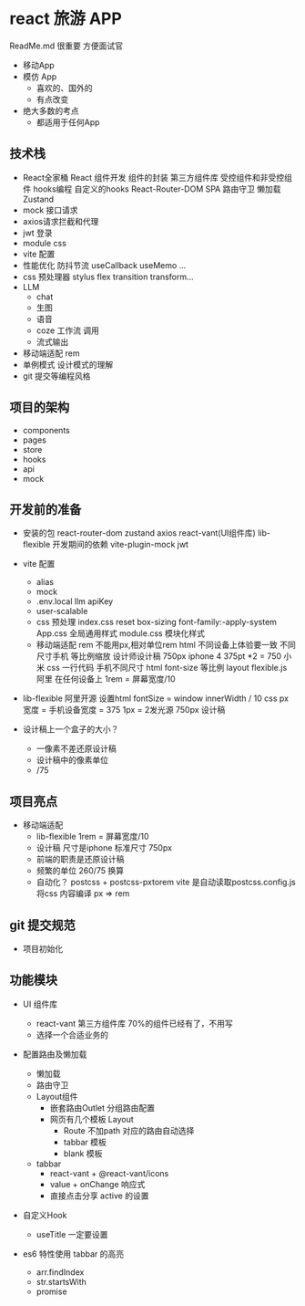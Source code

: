 # react 旅游 APP
ReadMe.md 很重要 方便面试官
- 移动App
- 模仿 App
    - 喜欢的、国外的
    - 有点改变
- 绝大多数的考点
    - 都适用于任何App 

## 技术栈
- React全家桶
    React 组件开发
    组件的封装
    第三方组件库
    受控组件和非受控组件
    hooks编程 自定义的hooks
    React-Router-DOM
        SPA
        路由守卫
        懒加载
    Zustand 
- mock 接口请求
- axios请求拦截和代理
- jwt 登录
- module css
- vite 配置
- 性能优化
    防抖节流
    useCallback useMemo ...
- css 预处理器 stylus 
    flex transition transform...
- LLM 
    - chat
    - 生图
    - 语音
    - coze 工作流 调用
    - 流式输出
- 移动端适配
    rem 
- 单例模式 设计模式的理解
- git 提交等编程风格

## 项目的架构
- components
- pages
- store
- hooks
- api
- mock

## 开发前的准备
- 安装的包
    react-router-dom zustand axios 
    react-vant(UI组件库) lib-flexible
    开发期间的依赖
    vite-plugin-mock jwt 
- vite 配置
    - alias
    - mock
    - .env.local
    llm apiKey
    - user-scalable
    - css 预处理
        index.css reset
        box-sizing font-family:-apply-system
        App.css 全局通用样式
        module.css 模块化样式 
    - 移动端适配 rem 
        不能用px,相对单位rem html
        不同设备上体验要一致
        不同尺寸手机 等比例缩放
        设计师设计稿 750px iphone 4  375pt *2 = 750
        小米
        css 一行代码 手机不同尺寸 html  font-size 等比例
        layout 
        flexible.js 阿里 在任何设备上
        1rem = 屏幕宽度/10
- lib-flexible
    阿里开源
    设置html fontSize = window
    innerWidth / 10
    css px 宽度 = 手机设备宽度 = 375
    1px = 2发光源
    750px 设计稿 

- 设计稿上一个盒子的大小？
    - 一像素不差还原设计稿
    - 设计稿中的像素单位
    - /75

## 项目亮点
- 移动端适配
    - lib-flexible 1rem = 屏幕宽度/10
    - 设计稿 尺寸是iphone 标准尺寸 750px
    - 前端的职责是还原设计稿
    - 频繁的单位 260/75 换算
    - 自动化？
        postcss + postcss-pxtorem
        vite 是自动读取postcss.config.js 将css 内容编译
        px => rem
## git 提交规范
- 项目初始化
## 功能模块
- UI 组件库
    - react-vant 第三方组件库 70%的组件已经有了，不用写
    - 选择一个合适业务的
- 配置路由及懒加载
    - 懒加载
    - 路由守卫
    - Layout组件
        - 嵌套路由Outlet 分组路由配置
        - 网页有几个模板 Layout
            - Route 不加path 对应的路由自动选择
            - tabbar 模板
            - blank 模板
    - tabbar
        - react-vant + @react-vant/icons
        - value + onChange 响应式
        - 直接点击分享 active 的设置

- 自定义Hook
    - useTitle
    一定要设置

- es6 特性使用
    tabbar 的高亮
    - arr.findIndex
    - str.startsWith
    - promise